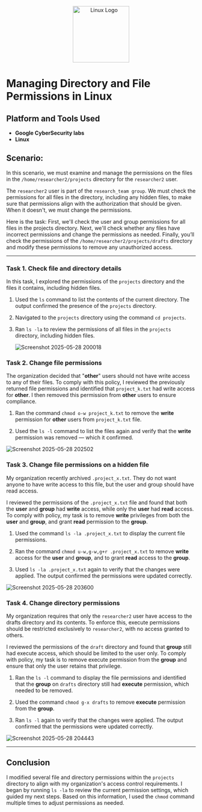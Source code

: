 <p align="center">
<img src="https://upload.wikimedia.org/wikipedia/commons/a/af/Tux.png" alt="Linux Logo" width="150"/>


  # Managing Directory and File Permissions in Linux

  ## Platform and Tools Used
  - **Google CyberSecurity labs**
  - **Linux**

  ## Scenario:
In this scenario, we must examine and manage the permissions on the files in the `/home/researcher2/projects` directory for the `researcher2` user.
  
The `researcher2` user is part of the `research_team group`. We must check the permissions for all files in the directory, including any hidden files, to make sure that permissions align with the authorization that should be given. When it doesn't, we must change the permissions.


Here is the task: First, we'll check the user and group permissions for all files in the projects directory. Next, we'll check whether any files have incorrect permissions and change the permissions as needed. Finally, you’ll check the permissions of the `/home/researcher2/projects/drafts` directory and modify these permissions to remove any unauthorized access.
  
  ___

  ### Task 1. Check file and directory details

  In this task, I explored the permissions of the `projects` directory and the files it contains, including hidden files.

1. Used the `ls` command to list the contents of the current directory. The output confirmed the presence of the `projects` directory.

2. Navigated to the `projects` directory using the command `cd projects`.

3. Ran `ls -la` to review the permissions of all files in the `projects` directory, including hidden files.
   
   ![Screenshot 2025-05-28 200018](https://github.com/user-attachments/assets/47ec596d-775c-4c07-8b5d-b1889cd3be1c)


 ### Task 2. Change file permissions

  The organization decided that "**other**" users should not have write access to any of their files. To comply with this policy, I reviewed the previously returned file permissions and identified that `project_k.txt` had write access for **other**. I then removed this permission from **other** users to ensure compliance.

1. Ran the command `chmod o-w project_k.txt` to remove the **write** permission for **other** users from `project_k.txt` file.

2. Used the `ls -l` command to list the files again and verify that the **write** permission was removed — which it confirmed.
  
  ![Screenshot 2025-05-28 202502](https://github.com/user-attachments/assets/80a79ff4-7dbd-4625-bc9e-88b379ce331b)



  ### Task 3. Change file permissions on a hidden file
  
My organization recently archived `.project_x.txt`. They do not want anyone to have write access to this file, but the user and group should have read access. 

I reviewed the permissions of the `.project_x.txt` file and found that both the **user** and **group** had **write** access, while only the **user** had **read** access. To comply with policy, my task is to remove **write** privileges from both the **user** and **group**, and grant **read** permission to the **group**.

1. Used the command `ls -la .project_x.txt` to display the current file permissions.

2. Ran the command `chmod u-w,g-w,g+r .project_x.txt` to remove **write** access for the **user** and **group**, and to grant **read** access to the **group**.

3. Used `ls -la .project_x.txt` again to verify that the changes were applied. The output confirmed the permissions were updated correctly.

![Screenshot 2025-05-28 203600](https://github.com/user-attachments/assets/5b3b7538-dc04-4a16-88d8-623d44ee5d40)

  ### Task 4. Change directory permissions

  My organization requires that only the `researcher2` user have access to the drafts directory and its contents. To enforce this, execute permissions should be restricted exclusively to `researcher2`, with no access granted to others.

I reviewed the permissions of the `draft` directory and found that **group** still had execute access, which should be limited to the user only. To comply with policy, my task is to remove execute permission from the **group** and ensure that only the user retains that privilege.

1. Ran the `ls -l` command to display the file permissions and identified that the **group** on `drafts` directory still had **execute** permission, which needed to be removed.

2. Used the command `chmod g-x drafts` to remove **execute** permission from the **group**.

3. Ran `ls -l` again to verify that the changes were applied. The output confirmed that the permissions were updated correctly.
   
 ![Screenshot 2025-05-28 204443](https://github.com/user-attachments/assets/d7b5ee2a-74f4-4e1e-ad24-d451e1d8a236)


_____
  ## Conclusion

  I modified several file and directory permissions within the `projects` directory to align with my organization's access control requirements. I began by running `ls -la` to review the current permission settings, which guided my next steps. Based on this information, I used the `chmod` command multiple times to adjust permissions as needed.



  

  

